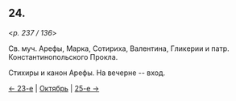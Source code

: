 
## 24.

<*p. 237 / 136*>

Св. муч. Арефы, Марка, Сотириха, Валентина, Гликерии и патр. Константинопольского Прокла.  

Стихиры и канон Арефы. На вечерне -- вход.
 
[← 23-е](10_23_GMT.ru.md) | [Октябрь](README.md#24-й) | [25-е →](10_25_GMT.ru.md)
